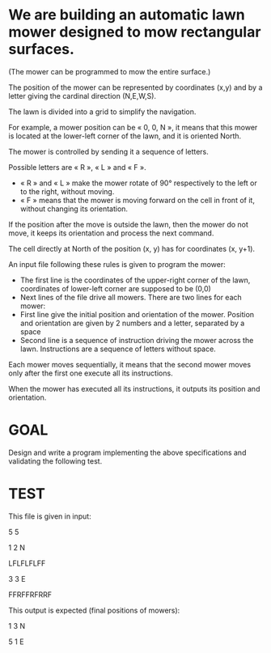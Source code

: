 We are building an automatic lawn mower designed to mow rectangular surfaces.
=============================================================================

(The mower can be programmed to mow the entire surface.)

The position of the mower can be represented by coordinates (x,y) and by a letter giving the cardinal direction (N,E,W,S).

The lawn is divided into a grid to simplify the navigation.

For example, a mower position can be « 0, 0, N », it means that this mower is located at the lower-left corner of the lawn, and it is oriented North.

The mower is controlled by sending it a sequence of letters.

Possible letters are « R », « L » and « F ».

* « R » and « L » make the mower rotate of 90° respectively to the left or to the right, without moving.
* « F » means that the mower is moving forward on the cell in front of it, without changing its orientation.

If the position after the move is outside the lawn, then the mower do not move, it keeps its orientation and process the next command.

The cell directly at North of the position (x, y) has for coordinates (x, y+1).

An input file following these rules is given to program the mower:

* The first line is the coordinates of the upper-right corner of the lawn, coordinates of lower-left corner are supposed to be (0,0)
* Next lines of the file drive all mowers. There are two lines for each mower:
* First line give the initial position and orientation of the mower. Position and orientation are given by 2 numbers and a letter, separated by a space
* Second line is a sequence of instruction driving the mower across the lawn. Instructions are a sequence of letters without space.

Each mower moves sequentially, it means that the second mower moves only after the first one execute all its instructions.

When the mower has executed all its instructions, it outputs its position and orientation.

GOAL
====

Design and write a program implementing the above specifications and validating the following test.

TEST
====

This file is given in input:

5 5

1 2 N

LFLFLFLFF

3 3 E

FFRFFRFRRF

This output is expected (final positions of mowers):

1 3 N

5 1 E